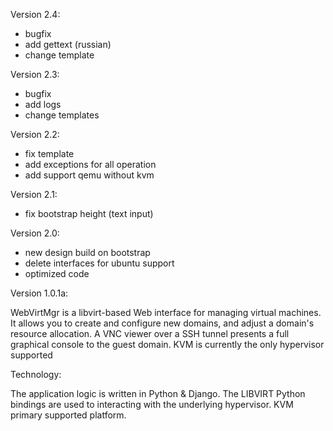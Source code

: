 Version 2.4:
- bugfix
- add gettext (russian)
- change template

Version 2.3:
- bugfix
- add logs
- change templates

Version 2.2:
- fix template
- add exceptions for all operation
- add support qemu without kvm

Version 2.1:
- fix bootstrap height (text input)

Version 2.0:
- new design build on bootstrap
- delete interfaces for ubuntu support
- optimized code

Version 1.0.1a:

WebVirtMgr is a libvirt-based Web interface for managing virtual machines. It allows you to create and configure new domains, and adjust a domain's resource allocation. A VNC viewer over a SSH tunnel presents a full graphical console to the guest domain. KVM is currently the only hypervisor supported

Technology:

The application logic is written in Python & Django. The LIBVIRT Python bindings 
are used to interacting with the underlying hypervisor. KVM primary supported platform.
